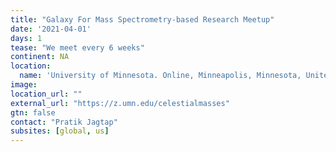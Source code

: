 ```yaml
---
title: "Galaxy For Mass Spectrometry-based Research Meetup"
date: '2021-04-01'
days: 1
tease: "We meet every 6 weeks"
continent: NA
location:
  name: 'University of Minnesota. Online, Minneapolis, Minnesota, United States'
image: 
location_url: ""
external_url: "https://z.umn.edu/celestialmasses"
gtn: false
contact: "Pratik Jagtap"
subsites: [global, us]
---
```

